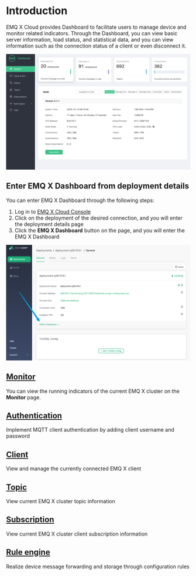# Introduction

EMQ X Cloud provides Dashboard to facilitate users to manage device and monitor related indicators. Through the Dashboard, you can view basic server information, load status, and statistical data, and you can view information such as the connection status of a client or even disconnect it.

![dashboard](./_assets/dashboard.png)



## Enter EMQ X Dashboard from deployment details

You can enter EMQ X Dashboard through the following steps:

1. Log in to [EMQ X Cloud Console](https://cloud.emqx.io/console/)
2. Click on the deployment of the desired connection, and you will enter the deployment details page
3. Click the **EMQ X Dashboard** button on the page, and you will enter the EMQ X Dashboard

![dashboard](./_assets/into_dashboard.png)




## [Monitor](./monitor.md)

You can view the running indicators of the current EMQ X cluster on the **Monitor** page.

## [Authentication](./users_and_acl.md)

Implement MQTT client authentication by adding client username and password



## [Client](./client.md)

View and manage the currently connected EMQ X client

## [Topic](./topic.md)

View current EMQ X cluster topic information



## [Subscription](./subscribe.md)

View current EMQ X cluster client subscription information



## [Rule engine](./rule_engine/README.md)

Realize device message forwarding and storage through configuration rules